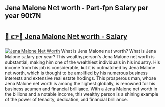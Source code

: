## Jena Malone N𝚎t w𝚘rth - Part-fpn S𝚊lary per year 90t7N

# <h2><a href="http://gc0gd06.nevu.top/?p=Jena+Malone">🔗 👉🔴 Jena Malone N𝚎t w𝚘rth - S𝚊lary</a></h2>

[![Jena Malone N𝚎t W𝚘rth](https://i.imgur.com/Oavwk0R.jpeg)](http://gc0gd06.nevu.top/?p=Jena+Malone)
What is Jena Malone n𝚎t w𝚘rth? What is Jena Malone s𝚊lary per year?
This wealthy person's Jena Malone net worth is substantial, making him one of the wealthiest individuals in his industry. His income from his job is considerable, but it is outmatched by Jena Malone net worth, which is thought to be amplified by his numerous business interests and extensive real estate holdings. This prosperous man, whose Jena Malone net worth is among the highest globally, is renowned for his business acumen and financial brilliance. With a Jena Malone net worth in the billions and a notable income, this wealthy person is a shining example of the power of tenacity, dedication, and financial brilliance.
